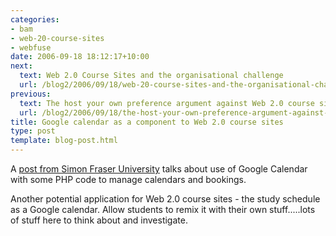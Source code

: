 ```yaml
---
categories:
- bam
- web-20-course-sites
- webfuse
date: 2006-09-18 18:12:17+10:00
next:
  text: Web 2.0 Course Sites and the organisational challenge
  url: /blog2/2006/09/18/web-20-course-sites-and-the-organisational-challenge/
previous:
  text: The host your own preference argument against Web 2.0 course sites
  url: /blog2/2006/09/18/the-host-your-own-preference-argument-against-web-20-course-sites/
title: Google calendar as a component to Web 2.0 course sites
type: post
template: blog-post.html
---
```

A [post from Simon Fraser University](http://jasontoal.blogs.elinc.ca/2006/07/31/google-calendar-php-icalendar/) talks about use of Google Calendar with some PHP code to manage calendars and bookings.

Another potential application for Web 2.0 course sites - the study schedule as a Google calendar. Allow students to remix it with their own stuff.....lots of stuff here to think about and investigate.